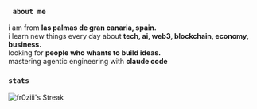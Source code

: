 ### `` about me``
i am from **las palmas de gran canaria, spain.**  
i learn new things every day about **tech, ai, web3, blockchain, economy, business.**  
looking for **people who whants to build ideas.**  
mastering agentic engineering with **claude code**  

### `` stats ``
![fr0ziii's Streak](https://github-readme-streak-stats.herokuapp.com/?user=fr0ziii&theme=dark&hide_border=true)<br/>


